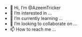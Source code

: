 - 👋 Hi, I’m @AzeemTricker
- 👀 I’m interested in ...
- 🌱 I’m currently learning ...
- 💞️ I’m looking to collaborate on ...
- 📫 How to reach me ...

<!---
AzeemTricker/AzeemTricker is a ✨ special ✨ repository because its `README.md` (this file) appears on your GitHub profile.
You can click the Preview link to take a look at your changes.
--->
